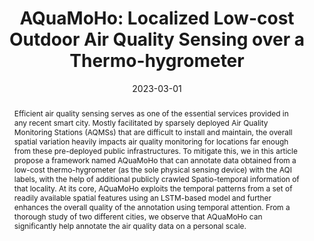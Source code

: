 ---
title: "AQuaMoHo: Localized Low-cost Outdoor Air Quality Sensing over a Thermo-hygrometer"
date: 2023-03-01
publishDate: 2023-03-01
authors: ["Prithviraj Pramanik", "**Prasenjit Karmakar**", "Praveen Kumar Sharma", "Soumyajit Chatterjee", "Abhijit Roy", "Santanu Mandal", "Subrata Nandi", "Sandip Chakraborty", "Mousumi Saha", "Sujoy Saha"]
publication_types: ["2"]
abstract: "Efficient air quality sensing serves as one of the essential services provided in any recent smart city. Mostly facilitated by sparsely deployed Air Quality Monitoring Stations (AQMSs) that are difficult to install and maintain, the overall spatial variation heavily impacts air quality monitoring for locations far enough from these pre-deployed public infrastructures. To mitigate this, we in this article propose a framework named AQuaMoHo that can annotate data obtained from a low-cost thermo-hygrometer (as the sole physical sensing device) with the AQI labels, with the help of additional publicly crawled Spatio-temporal information of that locality. At its core, AQuaMoHo exploits the temporal patterns from a set of readily available spatial features using an LSTM-based model and further enhances the overall quality of the annotation using temporal attention. From a thorough study of two different cities, we observe that AQuaMoHo can significantly help annotate the air quality data on a personal scale."
featured: false
publication: "ACM Transactions on Sensor Networks, Vol. 19, No. 3"
links:
  - icon_pack: fas
    icon: scroll
    name: Link
    url: 'https://doi.org/10.1145/3580279'
  - icon_pack: fab
    icon: github
    name: Repository
    url: 'https://github.com/prasenjit52282/AQuaMoHo'
  - icon_pack: ai
    icon: open-data
    name: Open data
    url: 'https://github.com/prasenjit52282/AQuaMoHo/tree/master/Data'
---